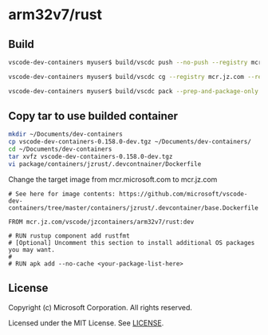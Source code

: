 # arm32v7/rust
## Build

```sh
vscode-dev-containers myuser$ build/vscdc push --no-push --registry mcr.jz.com --registry-path vscode/jzcontainers --release master jzrust
```

```sh
vscode-dev-containers myuser$ build/vscdc cg --registry mcr.jz.com --registry-path vscode/jzcontainers --release master jzrust
```

```sh
vscode-dev-containers myuser$ build/vscdc pack --prep-and-package-only --release master
```

## Copy tar to use builded container

```sh
mkdir ~/Documents/dev-containers
cp vscode-dev-containers-0.158.0-dev.tgz ~/Documents/dev-containers/
cd ~/Documents/dev-containers
tar xvfz vscode-dev-containers-0.158.0-dev.tgz
vi package/containers/jzrust/.devcontnainer/Dockerfile
```
Change the target image from mcr.microsoft.com to mcr.jz.com

```text
# See here for image contents: https://github.com/microsoft/vscode-dev-containers/tree/master/containers/jzrust/.devcontainer/base.Dockerfile

FROM mcr.jz.com/vscode/jzcontainers/arm32v7/rust:dev

# RUN rustup component add rustfmt
# [Optional] Uncomment this section to install additional OS packages you may want.
#
# RUN apk add --no-cache <your-package-list-here>
```

## License

Copyright (c) Microsoft Corporation. All rights reserved.

Licensed under the MIT License. See [LICENSE](https://github.com/Microsoft/vscode-dev-containers/blob/master/LICENSE).

